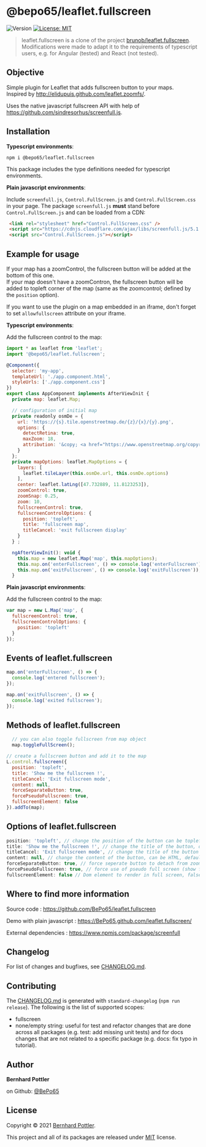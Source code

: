 # @bepo65/leaflet.fullscreen
![Version](https://img.shields.io/badge/version-1.0.0-blue.svg?cacheSeconds=2592000)
[![License: MIT](https://img.shields.io/badge/License-MIT-yellow.svg)](https://github.com/kefranabg/readme-md-generator/blob/master/LICENSE)

> leaflet.fullscreen is a clone of the project [brunob/leaflet.fullscreen](https://github.com/brunob/leaflet.fullscreen). Modifications were made to adapt it to the requirements of typescript users, e.g. for Angular (tested) and React (not tested).

## Objective
Simple plugin for Leaflet that adds fullscreen button to your maps.  
Inspired by http://elidupuis.github.com/leaflet.zoomfs/.

Uses the native javascript fullscreen API with help of https://github.com/sindresorhus/screenfull.js.

## Installation

__Typescript environments__:

```
npm i @bepo65/leaflet.fullscreen
```
This package includes the type definitions needed for typescript environments.


__Plain javascript environments__:

Include `screenfull.js`, `Control.FullScreen.js` and `Control.FullScreen.css` in your page. The package `screenfull.js` **must** stand before `Control.FullScreen.js` and can be loaded from a CDN:

``` html
 <link rel="stylesheet" href="Control.FullScreen.css" />
 <script src="https://cdnjs.cloudflare.com/ajax/libs/screenfull.js/5.1.0/screenfull.min.js"></script>
 <script src="Control.FullScreen.js"></script>
```

## Example for usage

If your map has a zoomControl, the fullscreen button will be added at the bottom of this one.  
If your map doesn't have a zoomContron, the fullscreen button will be added to topleft corner of the map (same as the zoomcontrol; defined by the `position` option).

If you want to use the plugin on a map embedded in an iframe, don't forget to set `allowfullscreen` attribute on your iframe.


__Typescript environments__:

Add the fullscreen control to the map:

``` js
import * as leaflet from 'leaflet';
import '@bepo65/leaflet.fullscreen';

@Component({
  selector: 'my-app',
  templateUrl: './app.component.html',
  styleUrls: ['./app.component.css']
})
export class AppComponent implements AfterViewInit {
  private map: leaflet.Map;

  // configuration of initial map
  private readonly osmDe = {
    url: 'https://{s}.tile.openstreetmap.de/{z}/{x}/{y}.png',
    options: {
      detectRetina: true,
      maxZoom: 18,
      attribution: '&copy; <a href="https://www.openstreetmap.org/copyright">OpenStreetMap</a> contributors'
    }
  };
  private mapOptions: leaflet.MapOptions = {
    layers: [
      leaflet.tileLayer(this.osmDe.url, this.osmDe.options)
    ],
    center: leaflet.latLng([47.732889, 11.8123253]),
    zoomControl: true,
    zoomSnap: 0.25,
    zoom: 10,
    fullscreenControl: true,
    fullscreenControlOptions: {
      position: 'topleft',
      title: 'fullscreen map',
      titleCancel: 'exit fullscreen display'
    }
  } ;

  ngAfterViewInit(): void {
    this.map = new leaflet.Map('map', this.mapOptions);
    this.map.on('enterFullscreen', () => console.log('enterFullscreen'));
    this.map.on('exitFullscreen', () => console.log('exitFullscreen'));
  }

```

__Plain javascript environments__:

Add the fullscreen control to the map:

``` js
var map = new L.Map('map', {
  fullscreenControl: true,
  fullscreenControlOptions: {
    position: 'topleft'
  }
});
```

## Events of leaflet.fullscreen

``` js
map.on('enterFullscreen', () => {
  console.log('entered fullscreen');
});

map.on('exitFullscreen', () => {
  console.log('exited fullscreen');
});
```

## Methods of leaflet.fullscreen

``` js
  // you can also toggle fullscreen from map object
  map.toggleFullScreen();

// create a fullscreen button and add it to the map
L.control.fullscreen({
  position: 'topleft',
  title: 'Show me the fullscreen !',
  titleCancel: 'Exit fullscreen mode',
  content: null,
  forceSeparateButton: true,
  forcePseudoFullscreen: true,
  fullscreenElement: false
}).addTo(map);
```

## Options of leaflet.fullscreen

``` js
position: 'topleft', // change the position of the button can be topleft, topright, bottomright or bottomleft, defaut topleft
title: 'Show me the fullscreen !', // change the title of the button, default Full Screen
titleCancel: 'Exit fullscreen mode', // change the title of the button when fullscreen is on, default Exit Full Screen
content: null, // change the content of the button, can be HTML, default null
forceSeparateButton: true, // force seperate button to detach from zoom buttons, default false
forcePseudoFullscreen: true, // force use of pseudo full screen (show fullscreen in element and not in whole browser window) even if full screen API is available, default false
fullscreenElement: false // Dom element to render in full screen, false by default, fallback to map._container
```

## Where to find more information
Source code : https://github.com/BePo65/leaflet.fullscreen

Demo with plain javascript : https://BePo65.github.com/leaflet.fullscreen/

External dependencies : https://www.npmjs.com/package/screenfull

## Changelog
For list of changes and bugfixes, see [CHANGELOG.md](CHANGELOG.md).

## Contributing
The [CHANGELOG.md](CHANGELOG.md) is generated with `standard-changelog` (`npm run release`).
The following is the list of supported scopes:
* fullscreen
* none/empty string: useful for test and refactor changes that are done across all packages (e.g. test: add missing unit tests) and for docs changes that are not related to a specific package (e.g. docs: fix typo in tutorial).

## Author

**Bernhard Pottler**

  on Github: [@BePo65](https://github.com/BePo65)


## License

Copyright © 2021 [Bernhard Pottler](https://github.com/BePo65).

This project and all of its packages are released under [MIT](https://github.com/BePo65/leaflet.fullscreen/blob/master/LICENSE) license.
